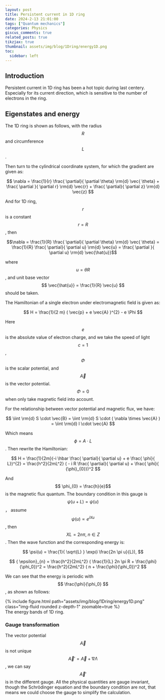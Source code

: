 ```yaml
---
layout: post
title: Persistent current in 1D ring
date: 2024-2-13 21:01:00
tags: ["Quantum mechanics"]
categories: Physics
giscus_comments: true
related_posts: true
tikzjax: true
thumbnail: assets/img/blog/1Dring/energy1D.png
toc:
  sidebar: left
---
```


## Introduction

Persistent current in 1D ring has been a hot topic during last centery. Especially for its current direction, which is sensitive to the number of electrons in the ring.

## Eigenstates and energy

The 1D ring is shown as follows, with the radius $$R$$ and circumference $$L$$.


<script type="text/tikz">
\begin{tikzpicture}
    \fill[white] (-2.5,-2.5) rectangle (2.5,2.5);

    \draw (0,0) circle(2.0);
    \draw [->] (0,0) -- (1.0,1.732);
    \node at (0.5,0.4) {$R$};
\end{tikzpicture}
</script>



Then turn to the cylindrical coordinate system, for which the gradient are given as:

$$ \nabla = \frac{1}{r} \frac{ \partial}{ \partial \theta} \rm{d} \vec{ \theta} + \frac{ \partial }{ \partial r} \rm{d} \vec{r} + \frac{ \partial}{ \partial z} \rm{d} \vec{z} $$

And for 1D ring, $$r$$ is a constant $$r = R$$, then 

$$\nabla = \frac{1}{R} \frac{ \partial}{ \partial \theta} \rm{d} \vec{ \theta} = \frac{1}{R} \frac{ \partial}{ \partial u} \rm{d} \vec{u} = \frac{ \partial }{ \partial u} \rm{d} \vec{\hat{u}}$$

where $$ u = \theta R$$, and unit base vector $$ \vec{\hat{u}} = \frac{1}{R} \vec{u} $$ should be taken.

The Hamiltonian of a single electron under electromagnetic field is given as:

$$ H = \frac{1}{2 m} ( \vec{p} + e \vec{A} )^{2} - e \Phi $$

Here $$e$$ is the absolute value of electron charge, and we take the speed of light $$c = 1$$, $$\Phi$$ is the scalar potential, and $$\vec{A}$$ is the vector potential. $$\Phi=0$$ when only take magnetic field into account.

For the relationship between vector potential and magnetic flux, we have:

$$ \iint \rm{d} S \cdot \vec{B} = \iint \rm{d} S \cdot ( \nabla \times \vec{A} ) = \iint \rm{d} l \cdot \vec{A} $$

Which means $$ \phi = A \cdot L$$. Then rewrite the Hamiltonian:

$$ H = \frac{1}{2m}(-i \hbar \frac{ \partial}{ \partial u} + e \frac{ \phi}{ L})^{2} = \frac{h^2}{2mL^2} ( - i R \frac{ \partial}{ \partial u} + \frac{ \phi}{ {\phi}_{0}})^2 $$

And $$ \phi_{0} = \frac{h}{e}$$ is the magnetic flux quantum. The boundary condition in this gauge is $$ \psi(u + L) = \psi(u) $$， assume $$ \psi(u) \propto e^{i X u} $$, then $$ XL = 2 n \pi, \ n \in Z $$. Then the wave function and the corresponding energy is:

$$ \psi(u) = \frac{1}{ \sqrt{L} } \exp(i \frac{2n \pi u}{L}), $$

$$ { \epsilon}_{n} = \frac{h^2}{2mL^2} ( \frac{1}{L} 2n \pi R + \frac{\phi}{\phi_0})^2 = \frac{h^2}{2mL^2} ( n + \frac{\phi}{\phi_0})^2  $$

We can see that the energy is periodic with $$ \frac{\phi}{\phi_0} $$, as shown as follows:

<div class="row mt-3">
    <div class="col-sm mt-3 mt-md-0">
        {% include figure.html path="assets/img/blog/1Dring/energy1D.png" class="img-fluid rounded z-depth-1" zoomable=true %}
    </div>
</div>
<div class="caption">
    The energy bands of 1D ring.
</div>


### Gauge transformation

The vector potential $$ \vec{A} $$ is not unique $$ \vec{A}' = \vec{A} + \nabla \Lambda$$, we can say $$ \vec{A}'$$ is in the different gauge. All the physical quantities are gauge invariant, though the Schrödinger equation and the boundary condition are not, that means we could choose the gauge to simplify the calculation. 



